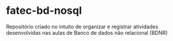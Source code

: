 # fatec-bd-nosql
Repositório criado no intuito de organizar e registrar atividades desenvolvidas nas aulas de Banco de dados não relacional (BDNR)

